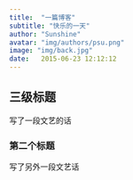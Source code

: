 ```yaml
---
title:  "一篇博客"
subtitle: "快乐的一天"
author: "Sunshine"
avatar: "img/authors/psu.png"
image: "img/back.jpg"
date:   2015-06-23 12:12:12
---
```


## 三级标题

写了一段文艺的话

### 第二个标题

写了另外一段文艺话